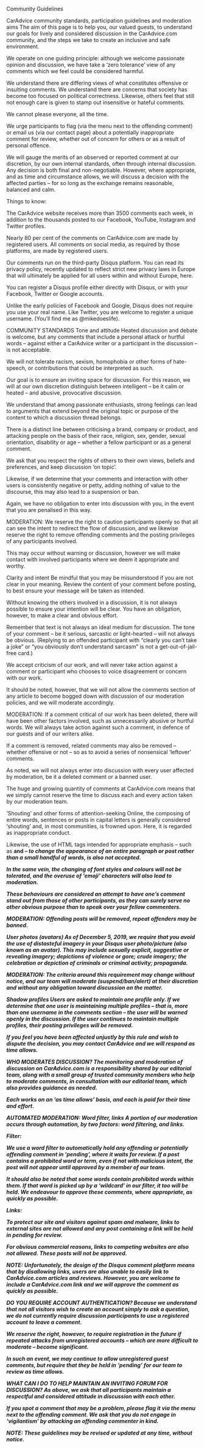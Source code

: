 Community Guidelines
 

CarAdvice community standards, participation guidelines and moderation aims
The aim of this page is to help you, our valued guests, to understand our goals for lively and considered discussion in the CarAdvice.com community, and the steps we take to create an inclusive and safe environment.

We operate on one guiding principle: although we welcome passionate opinion and discussion, we have take a ‘zero tolerance’ view of any comments which we feel could be considered harmful.

We understand there are differing views of what constitutes offensive or insulting comments. We understand there are concerns that society has become too focused on political correctness. Likewise, others feel that still not enough care is given to stamp out insensitive or hateful comments.

We cannot please everyone, all the time.

We urge participants to flag (via the menu next to the offending comment) or email us (via our contact page) about a potentially inappropriate comment for review, whether out of concern for others or as a result of personal offence.

We will gauge the merits of an observed or reported comment at our discretion, by our own internal standards, often through internal discussion. Any decision is both final and non-negotiable. However, where appropriate, and as time and circumstance allows, we will discuss a decision with the affected parties – for so long as the exchange remains reasonable, balanced and calm.

Things to know: 

The CarAdvice website receives more than 3500 comments each week, in addition to the thousands posted to our Facebook, YouTube, Instagram and Twitter profiles.

Nearly 80 per cent of the comments on CarAdvice.com are made by registered users. All comments on social media, as required by those platforms, are made by registered users.

Our comments run on the third-party Disqus platform. You can read its privacy policy, recently updated to reflect strict new privacy laws in Europe that will ultimately be applied for all users within and without Europe, here.

You can register a Disqus profile either directly with Disqus, or with your Facebook, Twitter or Google accounts.

Unlike the early policies of Facebook and Google, Disqus does not require you use your real name. Like Twitter, you are welcome to register a unique username. (You’ll find me as @mikedoeslife).

COMMUNITY STANDARDS
Tone and attitude
Heated discussion and debate is welcome, but any comments that include a personal attack or hurtful words – against either a CarAdvice writer or a participant in the discussion – is not acceptable.

We will not tolerate racism, sexism, homophobia or other forms of hate-speech, or contributions that could be interpreted as such.

Our goal is to ensure an inviting space for discussion. For this reason, we will at our own discretion distinguish between intelligent – be it calm or heated – and abusive, provocative discussion.

We understand that among passionate enthusiasts, strong feelings can lead to arguments that extend beyond the original topic or purpose of the content to which a discussion thread belongs.

There is a distinct line between criticising a brand, company or product, and attacking people on the basis of their race, religion, sex, gender, sexual orientation, disability or age – whether a fellow participant or as a general comment.

We ask that you respect the rights of others to their own views, beliefs and preferences, and keep discussion ‘on topic’.

Likewise, if we determine that your comments and interaction with other users is consistently negative or petty, adding nothing of value to the discourse, this may also lead to a suspension or ban.

Again, we have no obligation to enter into discussion with you, in the event that you are penalised in this way.

MODERATION: We reserve the right to caution participants openly so that all can see the intent to redirect the flow of discussion, and we likewise reserve the right to remove offending comments and the posting privileges of any participants involved.

This may occur without warning or discussion, however we will make contact with involved participants where we deem it appropriate and worthy.

Clarity and intent
Be mindful that you may be misunderstood if you are not clear in your meaning. Review the content of your comment before posting, to best ensure your message will be taken as intended.

Without knowing the others involved in a discussion, it is not always possible to ensure your intention will be clear. You have an obligation, however, to make a clear and obvious effort.

Remember that text is not always an ideal medium for discussion. The tone of your comment – be it serious, sarcastic or light-hearted – will not always be obvious. (Replying to an offended participant with “clearly you can’t take a joke” or “you obviously don’t understand sarcasm” is not a get-out-of-jail-free card.)

We accept criticism of our work, and will never take action against a comment or participant who chooses to voice disagreement or concern with our work.

It should be noted, however, that we will not allow the comments section of any article to become bogged down with discussion of our moderation policies, and we will moderate accordingly.

MODERATION: If a comment critical of our work has been deleted, there will have been other factors involved, such as unnecessarily abusive or hurtful words. We will always take action against such a comment, in defence of our guests and of our writers alike.

If a comment is removed, related comments may also be removed – whether offensive or not – so as to avoid a series of nonsensical ‘leftover’ comments.

As noted, we will not always enter into discussion with every user affected by moderation, be it a deleted comment or a banned user.

The huge and growing quantity of comments at CarAdvice.com means that we simply cannot reserve the time to discuss each and every action taken by our moderation team.

 

‘Shouting’ and other forms of attention-seeking
Online, the composing of entire words, sentences or posts in capital letters is generally considered ‘shouting’ and, in most communities, is frowned upon. Here, it is regarded as inappropriate conduct.

Likewise, the use of HTML tags intended for appropriate emphasis – such as <b> and <i> – to change the appearance of an entire paragraph or post rather than a small handful of words, is also not accepted.

In the same vein, the changing of font styles and colours will not be tolerated, and the overuse of ’emoji’ characters will also lead to moderation.

These behaviours are considered an attempt to have one’s comment stand out from those of other participants, as they can surely serve no other obvious purpose than to speak over your fellow commenters.

MODERATION: Offending posts will be removed, repeat offenders may be banned.

 

User photos (avatars)
As of December 5, 2019, we require that you avoid the use of distasteful imagery in your Disqus user photo/picture (also known as an avatar). This may include sexually explicit, suggestive or revealing imagery; depictions of violence or gore; crude imagery; the celebration or depiction of criminals or criminal activity; propaganda.

MODERATION: The criteria around this requirement may change without notice, and our team will moderate (suspend/ban/alert) at their discretion and without any obligation toward discussion on the matter.

 

Shadow profiles
Users are asked to maintain one profile only. If we determine that one user is maintaining multiple profiles – that is, more than one username in the comments section – the user will be warned openly in the discussion. If the user continues to maintain multiple profiles, their posting privileges will be removed.

If you feel you have been affected unjustly by this rule and wish to dispute the decision, you may contact CarAdvice and we will respond as time allows.

 

WHO MODERATES DISCUSSION?
The monitoring and moderation of discussion on CarAdvice.com is a responsibility shared by our editorial team, along with a small group of trusted community members who help to moderate comments, in consultation with our editorial team, which also provides guidance as needed.

Each works on an ‘as time allows’ basis, and each is paid for their time and effort.

 

AUTOMATED MODERATION: Word filter, links
A portion of our moderation occurs through automation, by two factors: word filtering, and links.

Filter:

We use a word filter to automatically hold any offending or potentially offending comment in ‘pending’, where it waits for review. If a post contains a prohibited word or term, even if not with malicious intent, the post will not appear until approved by a member of our team.

It should also be noted that some words contain prohibited words within them. If that word is picked up by a ‘wildcard’ in our filter, it too will be held. We endeavour to approve these comments, where appropriate, as quickly as possible.

Links: 

To protect our site and visitors against spam and malware, links to external sites are not allowed and any post containing a link will be held in pending for review.

For obvious commercial reasons, links to competing websites are also not allowed. These posts will not be approved.

NOTE: Unfortunately, the design of the Disqus comment platform means that by disallowing links, users are also unable to easily link to CarAdvice.com articles and reviews. However, you are welcome to include a CarAdvice.com link and we will approve the comment as quickly as possible.

 

DO YOU REQUIRE ACCOUNT AUTHENTICATION?
Because we understand that not all visitors wish to create an account simply to ask a question, we do not currently require discussion participants to use a registered account to leave a comment.

We reserve the right, however, to require registration in the future if repeated attacks from unregistered accounts – which are more difficult to moderate – become significant.

In such an event, we may continue to allow unregistered guest comments, but require that they be held in ‘pending’ for our team to review as time allows.

 

WHAT CAN I DO TO HELP MAINTAIN AN INVITING FORUM FOR DISCUSSION?
As above, we ask that all participants maintain a respectful and considered attitude in discussion with each other.

If you spot a comment that may be a problem, please flag it via the menu next to the offending comment. We ask that you do not engage in ‘vigilantism’ by attacking an offending commenter in kind.

 

NOTE: These guidelines may be revised or updated at any time, without notice.

